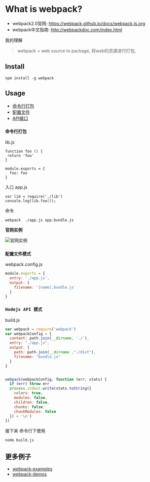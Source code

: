 # What is webpack?

- webpack2.0官网: https://webpack.github.io/docs/webpack.js.org
- webpack中文指南: http://webpackdoc.com/index.html


我的理解
> webpack = web source to package,  将web的资源进行打包, 

## Install

```
npm install -g webpack
```


## Usage
- [命令行打包](https://webpack.github.io/docs/cli.html)
- [配置文件](https://webpack.github.io/docs/configuration.html)
- [API接口](https://webpack.github.io/docs/node.js-api.html)


### `命令行打包`

lib.js
```
function foo () {
 return 'foo'
}

module.exports = {
  foo: foo
}
```

入口 app.js
```
var lib = require('./lib')
console.log(lib.foo());
```
命令

```
webpack  ./app.js app.bundle.js
```

**官网实例**

![官网实例](https://dtinth.github.io/webpack-docs-images/usage/how-it-works.png)



### `配置文件模式`

webpack.config.js

```javascript
module.exports = {
  entry: './app.js',
  output: {
    filename: '[name].bundle.js'
  }
}
```

### `Nodejs API 模式`
build.js
```javascript
var webpack = require('webpack')
var webpackConfig = {
  context: path.join(__dirname, './'),
  entry: "./app.js",
  output: {
    path: path.join(__dirname ,"./dist"),
    filename: "bundle.js"
  }
}


webpack(webpackConfig, function (err, stats) {
  if (err) throw err
  process.stdout.write(stats.toString({
    colors: true,
    modules: false,
    children: false,
    chunks: false,
    chunkModules: false
  }) + '\n')
})

```

接下来 命令行下使用
```
node build.js
```

## 更多例子

- [webpack-examples](https://github.com/liyanlong/webpack-examples) 
- [webpack-demos](https://github.com/ruanyf/webpack-demos)